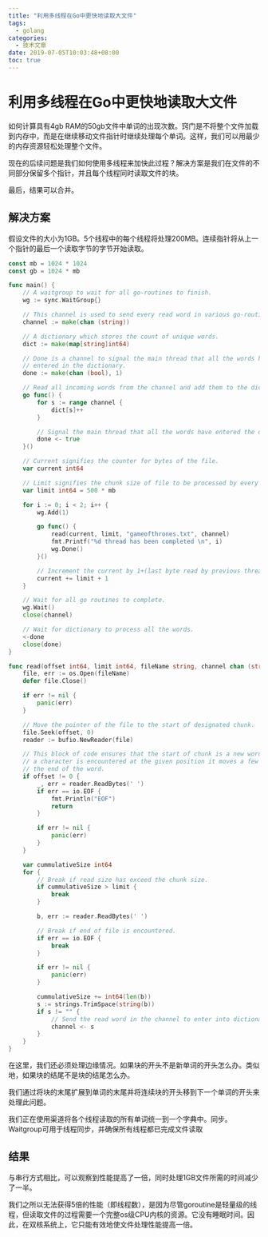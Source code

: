 ```yaml
---
title: "利用多线程在Go中更快地读取大文件"
tags:
  - golang
categories:
  - 技术文章
date: 2019-07-05T10:03:48+08:00
toc: true
---
```


# 利用多线程在Go中更快地读取大文件

如何计算具有4gb RAM的50gb文件中单词的出现次数。窍门是不将整个文件加载到内存中，而是在继续移动文件指针时继续处理每个单词。这样，我们可以用最少的内存资源轻松处理整个文件。

现在的后续问题是我们如何使用多线程来加快此过程？解决方案是我们在文件的不同部分保留多个指针，并且每个线程同时读取文件的块。

最后，结果可以合并。

<!--more-->

## 解决方案

假设文件的大小为1GB。5个线程中的每个线程将处理200MB。连续指针将从上一个指针的最后一个读取字节的字节开始读取。

```go
const mb = 1024 * 1024
const gb = 1024 * mb

func main() {
	// A waitgroup to wait for all go-routines to finish.
	wg := sync.WaitGroup{}

	// This channel is used to send every read word in various go-routines.
	channel := make(chan (string))

	// A dictionary which stores the count of unique words.
	dict := make(map[string]int64)

	// Done is a channel to signal the main thread that all the words have been
	// entered in the dictionary.
	done := make(chan (bool), 1)

	// Read all incoming words from the channel and add them to the dictionary.
	go func() {
		for s := range channel {
			dict[s]++
		}

		// Signal the main thread that all the words have entered the dictionary.
		done <- true
	}()

	// Current signifies the counter for bytes of the file.
	var current int64

	// Limit signifies the chunk size of file to be processed by every thread.
	var limit int64 = 500 * mb

	for i := 0; i < 2; i++ {
		wg.Add(1)

		go func() {
			read(current, limit, "gameofthrones.txt", channel)
			fmt.Printf("%d thread has been completed \n", i)
			wg.Done()
		}()

		// Increment the current by 1+(last byte read by previous thread).
		current += limit + 1
	}

	// Wait for all go routines to complete.
	wg.Wait()
	close(channel)

	// Wait for dictionary to process all the words.
	<-done
	close(done)
}

func read(offset int64, limit int64, fileName string, channel chan (string)) {
	file, err := os.Open(fileName)
	defer file.Close()

	if err != nil {
		panic(err)
	}

	// Move the pointer of the file to the start of designated chunk.
	file.Seek(offset, 0)
	reader := bufio.NewReader(file)

	// This block of code ensures that the start of chunk is a new word. If
	// a character is encountered at the given position it moves a few bytes till
	// the end of the word.
	if offset != 0 {
		_, err = reader.ReadBytes(' ')
		if err == io.EOF {
			fmt.Println("EOF")
			return
		}

		if err != nil {
			panic(err)
		}
	}

	var cummulativeSize int64
	for {
		// Break if read size has exceed the chunk size.
		if cummulativeSize > limit {
			break
		}

		b, err := reader.ReadBytes(' ')

		// Break if end of file is encountered.
		if err == io.EOF {
			break
		}

		if err != nil {
			panic(err)
		}

		cummulativeSize += int64(len(b))
		s := strings.TrimSpace(string(b))
		if s != "" {
			// Send the read word in the channel to enter into dictionary.
			channel <- s
		}
	}
}
```



在这里，我们还必须处理边缘情况。如果块的开头不是新单词的开头怎么办。类似地，如果块的结尾不是块的结尾怎么办。

我们通过将块的末尾扩展到单词的末尾并将连续块的开头移到下一个单词的开头来处理此问题。

我们正在使用渠道将各个线程读取的所有单词统一到一个字典中。同步。Waitgroup可用于线程同步，并确保所有线程都已完成文件读取

## 结果

与串行方式相比，可以观察到性能提高了一倍，同时处理1GB文件所需的时间减少了一半。

我们之所以无法获得5倍的性能（即线程数），是因为尽管goroutine是轻量级的线程，但读取文件的过程需要一个完整os级CPU内核的资源。它没有睡眠时间。因此，在双核系统上，它只能有效地使文件处理性能提高一倍。